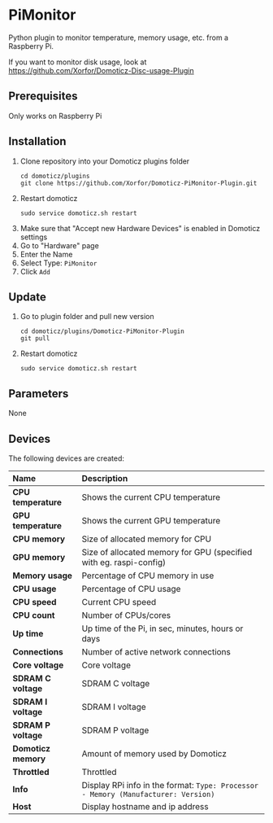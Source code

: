 # PiMonitor
Python plugin to monitor temperature, memory usage, etc. from a Raspberry Pi.

If you want to monitor disk usage, look at https://github.com/Xorfor/Domoticz-Disc-usage-Plugin

## Prerequisites
Only works on Raspberry Pi

## Installation
1. Clone repository into your Domoticz plugins folder
    ```
    cd domoticz/plugins
    git clone https://github.com/Xorfor/Domoticz-PiMonitor-Plugin.git
    ```
1. Restart domoticz
    ```
    sudo service domoticz.sh restart
    ```
1. Make sure that "Accept new Hardware Devices" is enabled in Domoticz settings
1. Go to "Hardware" page
1. Enter the Name
1. Select Type: `PiMonitor`
1. Click `Add`

## Update
1. Go to plugin folder and pull new version
    ```
    cd domoticz/plugins/Domoticz-PiMonitor-Plugin
    git pull
    ```
1. Restart domoticz
    ```
    sudo service domoticz.sh restart
    ```

## Parameters
None

## Devices
The following devices are created:

| Name                | Description
| :---                | :---
| **CPU temperature** | Shows the current CPU temperature
| **GPU temperature** | Shows the current GPU temperature
| **CPU memory**      | Size of allocated memory for CPU
| **GPU memory**      | Size of allocated memory for GPU (specified with eg. raspi-config)
| **Memory usage**    | Percentage of CPU memory in use
| **CPU usage**       | Percentage of CPU usage
| **CPU speed**       | Current CPU speed
| **CPU count**       | Number of CPUs/cores
| **Up time**         | Up time of the Pi, in sec, minutes, hours or days
| **Connections**     | Number of active network connections
| **Core voltage**    | Core voltage
| **SDRAM C voltage** | SDRAM C voltage
| **SDRAM I voltage** | SDRAM I voltage
| **SDRAM P voltage** | SDRAM P voltage
| **Domoticz memory** | Amount of memory used by Domoticz
| **Throttled**       | Throttled
| **Info**            | Display RPi info in the format: `Type: Processor - Memory (Manufacturer: Version)`
| **Host**            | Display hostname and ip address